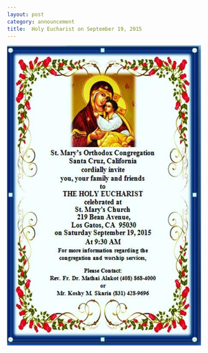 ```yaml
---
layout: post
category: announcement
title:  Holy Eucharist on September 19, 2015
---
```


<p><img src="assets/images/2015-09-19.jpg" alt="Holy Eucharist" /></p>

